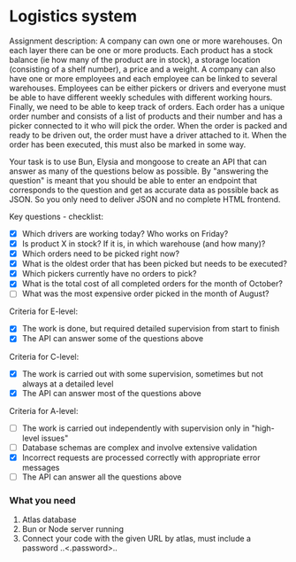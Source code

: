 # Logistics system

Assignment description:
A company can own one or more warehouses. On each layer there can be one or more products. Each product has a stock balance (ie how many of the product are in stock), a storage location (consisting of a shelf number), a price and a weight.
A company can also have one or more employees and each employee can be linked to several warehouses. Employees can be either pickers or drivers and everyone must be able to have different weekly schedules with different working hours.
Finally, we need to be able to keep track of orders. Each order has a unique order number and consists of a list of products and their number and has a picker connected to it who will pick the order. When the order is packed and ready to be driven out, the order must have a driver attached to it. When the order has been executed, this must also be marked in some way.

Your task is to use Bun, Elysia and mongoose to create an API that can answer as many of the questions below as possible. By "answering the question" is meant that you should be able to enter an endpoint that corresponds to the question and get as accurate data as possible back as JSON. So you only need to deliver JSON and no complete HTML frontend.

Key questions - checklist:
- [x] Which drivers are working today? Who works on Friday?
- [x] Is product X in stock? If it is, in which warehouse (and how many)?
- [x] Which orders need to be picked right now?
- [x] What is the oldest order that has been picked but needs to be executed?
- [x] Which pickers currently have no orders to pick?
- [x] What is the total cost of all completed orders for the month of October?
- [ ] What was the most expensive order picked in the month of August?

Criteria for E-level:
- [x] The work is done, but required detailed supervision from start to finish
- [x] The API can answer some of the questions above

Criteria for C-level:
- [x] The work is carried out with some supervision, sometimes but not always at a detailed level
- [x] The API can answer most of the questions above

Criteria for A-level:
- [ ] The work is carried out independently with supervision only in "high-level issues"
- [ ] Database schemas are complex and involve extensive validation
- [x] Incorrect requests are processed correctly with appropriate error messages
- [ ] The API can answer all the questions above

### What you need
1. Atlas database
2. Bun or Node server running
3. Connect your code with the given URL by atlas, must include a password ..<.password>..